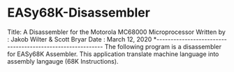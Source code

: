 # EASy68K-Disassembler

Title: A Disassembler for the Motorola MC68000 Microprocessor
Written by : Jakob Wilter & Scott Bryar
Date       : March 12, 2020
*-----------------------------------------------------------
The following program is a disassembler for EASy68K Assembler. This application
translate machine language into assembly langauge (68K Instructions).
